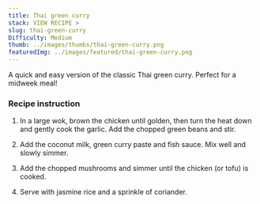 ```yaml
---
title: Thai green curry
stack: VIEW RECIPE >
slug: thai-green-curry
Difficulty: Medium
thumb: ../images/thumbs/thai-green-curry.png
featuredImg: ../images/featured/thai-green-curry.png
---
```


A quick and easy version of the classic Thai green curry. Perfect for a midweek meal!

### Recipe instruction

1. In a large wok, brown the chicken until golden, then turn the heat down and gently cook the garlic. Add the chopped green beans and stir.

2. Add the coconut milk, green curry paste and fish sauce. Mix well and slowly simmer.

3. Add the chopped mushrooms and simmer until the chicken (or tofu) is cooked.

4. Serve with jasmine rice and a sprinkle of coriander.